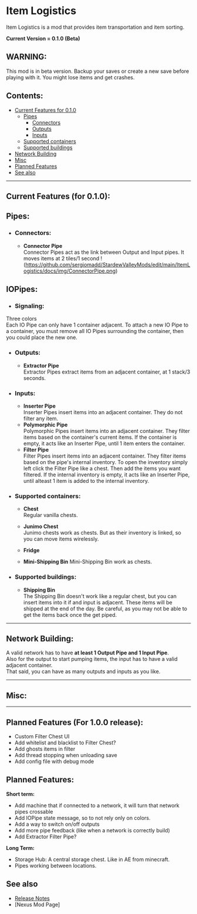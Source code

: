 # Item Logistics
Item Logistics is a mod that provides item transportation and item sorting.

**Current Version = 0.1.0 (Beta)**

## WARNING:
This mod is in beta version. Backup your saves or create a new save before playing with it. You might lose items and get crashes.

## Contents:
- [Current Features for 0.1.0](#current-features-for-010)
	- [Pipes](#pipes)
		- [Connectors](#connectors)
		- [Outputs](#outputs)
		- [Inputs](#inputs)
	-  [Supported containers](#supported-containers)
	-  [Supported buildings](#supported-buildings)
-  [Network Building](#network-building)
-  [Misc](#misc)
-  [Planned Features](#planned-features)
-  [See also](#see-also)

---

## Current Features (for 0.1.0):

## Pipes:
- ### Connectors:
	- **Connector Pipe**  
Connector Pipes act as the link between Output and Input pipes.
It moves items at 2 tiles/1 second
!(https://github.com/sergiomadd/StardewValleyMods/edit/main/ItemLogistics/docs/img/ConnectorPipe.png)

## IOPipes:
- ### Signaling:
Three colors  
Each IO Pipe can only have 1 container adjacent. To attach a new IO Pipe to a container, you must remove all IO Pipes surrounding the container, then you could place the new one.

- ### Outputs:
	- **Extractor Pipe**  
Extractor Pipes extract items from an adjacent container, at 1 stack/3 seconds. 

- ### Inputs:
	- **Inserter Pipe**  
Inserter Pipes insert items into an adjacent container. They do not filter any item.  
	- **Polymorphic Pipe**  
Polymorphic Pipes insert items into an adjacent container. They filter items based on the container's current items. If the container is empty, it acts like an Inserter Pipe, until 1 item enters the container.  
	- **Filter Pipe**  
Filter Pipes insert items into an adjacent container. They filter items based on the pipe's internal inventory. To open the inventory simply left click the Filter Pipe like a chest. Then add the items you want filtered. If the internal inventory is empty, it acts like an Inserter Pipe, until alteast 1 item is added to the internal inventory.  

- ### Supported containers:
	- **Chest**  
Regular vanilla chests.  
	- **Junimo Chest**  
Junimo chests work as chests. But as their inventory is linked, so you can move items wirelessly.  
	- **Fridge**  

	- **Mini-Shipping Bin**
Mini-Shipping Bin work as chests.  

- ### Supported buildings:
	- **Shipping Bin**  
The Shipping Bin doesn't work like a regular chest, but you can insert items into it if and input is adjacent. These items will be shipped at the end of the day. 
Be careful, as you may not be able to get the items back once the get piped.  

---

## Network Building:
A valid network has to have **at least 1 Output Pipe and 1 Input Pipe**.  
Also for the output to start pumping items, the input has to have a valid adjacent container.  
That said, you can have as many outputs and inputs as you like.


---

## Misc:


---

## Planned Features (For 1.0.0 release):
- Custom Filter Chest UI
- Add whitelist and blacklist to Filter Chest?
- Add ghosts items in filter
- Add thread stopping when unloading save
- Add config file with debug mode

## Planned Features:
**Short term:**
- Add machine that if connected to a network, it will turn that network pipes crossable
- Add IOPipe state message, so to not rely only on colors.
- Add a way to switch on/off outputs
- Add more pipe feedback (like when a network is correctly build)
- Add Extractor Filter Pipe?

**Long Term:**
- Storage Hub: A central storage chest. Like in AE from minecraft.
- Pipes working between locations.

## See also
- [Release Notes](https://github.com/sergiomadd/StardewValleyMods/edit/main/ItemLogistics/docs/release-notes.md)
- [Nexus Mod Page]
